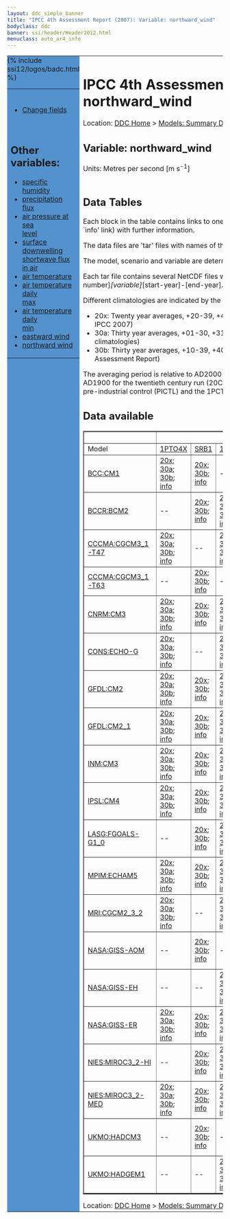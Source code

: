 ```yaml
---
layout: ddc_simple_banner
title: "IPCC 4th Assessment Report (2007): Variable: northward_wind"
bodyclass: ddc
banner: ssi/header/Header2012.html
menuclass: auto_ar4_info
---
```



<table width="100%" border="0" cellspacing="0" cellpadding="0" style="border-collapse: collapse;">
<tr style="margin:0;padding:0;border:0;">
<td style="margin:0;padding:0;border:0;height:1pt;width:150pt;background:#5492CD;" valign="top" >

<div id="lh-col2" class="auto_ar4_info">
<table class="menumain" bgcolor="#5492CD" cellspacing="0" width="100%" border="0">
<tr><td>

<br/>
<ul><li><a href="var-northward_wind-change.html">Change fields</a></li></ul><br/>

<h2> Other variables:</h2>
<ul>
<li><a href="var-specific_humidity.html">specific humidity</a></li>
<li><a href="var-precipitation_flux.html">precipitation flux</a></li>
<li><a href="var-air_pressure_at_sea_level.html">air pressure at sea<br/> level</a></li>
<li><a href="var-surface_downwelling_shortwave_flux_in_air.html">surface downwelling<br/> shortwave flux in air</a></li>
<li><a href="var-air_temperature.html">air temperature</a></li>
<li><a href="var-air_temperature_daily_max.html">air temperature daily<br/> max</a></li>
<li><a href="var-air_temperature_daily_min.html">air temperature daily<br/> min</a></li>
<li><a href="var-eastward_wind.html">eastward wind</a></li>
<li><a href="var-northward_wind.html">northward wind</a></li>
</ul>

</td></tr> 
{% include ssi12/logos/badc.html %}
</table>
</div>
</td>
<td><h1>IPCC 4th Assessment Report (2007): Variable: northward_wind</h1>

<!-- Breadcrumb1 -->
<div id="breadcrumb1" align="left">
Location: <a href="/index.html">DDC Home</a> > <a href="/sim/gcm_clim/">Models: Summary Data</a>
> <a href="/sim/gcm_clim/SRES_AR4/index.html">AR4 (2007): SRES scenarios</a>
</div>
<!-- End of Breadcrumb1 --><h2>Variable: northward_wind</h2>
Units: Metres per second [m s<sup>-1</sup>]<br/>

<br/>
<h2> Data Tables</h2>

Each block in the table contains links to one or more data files and
to one information page (the `info' link) with further information.
<p/>

The data files are 'tar' files with names of the form
[model]_[scenario]_[variable]_[climatology].tar.
<p/>

The model, scenario and variable are determined by the position in
the table.
<p/>

Each tar file contains several NetCDF files with names of the form:
[model]_[scenario]_[ensemble number]_[variable]_[start-year]-[end-year].nc.
<p/>

Different climatologies are indicated by the links within each table entry.
<ul>
<li>20x: Twenty year averages, +20-39, +46-65, +80-99, +180-199 (as used in Chapt. 10 of IPCC 2007)</li>
<li>30a: Thirty year averages, +01-30, +31-60, +61-90 (as used in the observational climatologies)</li>
<li>30b: Thirty year averages, +10-39, +40-69, +70-99 (for compatibility with the 3rd Assessment Report)</li>
</ul>
The averaging period is relative to AD2000 for SRES scenarios A1B, A2 and B1,
relative to AD1900 for the twentieth century run (20C3M) and relative to the
start of the experiment for the pre-industrial control (PICTL) and the
1PCTO2X and 1PCTO4X runs.
<p/>

<h2>Data available</h2>

<table class="data-table"  border="2">
<tr><td></td>
<td colspan="8" align="center">Scenario</td>
</tr>
<tr><td>Model</td>
      <td><a href="scenario-1PTO4X.html">1PTO4X</a></td>
      <td><a href="scenario-SRB1.html">SRB1</a></td>
      <td><a href="scenario-1PTO2X.html">1PTO2X</a></td>
      <td><a href="scenario-20C3M.html">20C3M</a></td>
      <td><a href="scenario-COMMIT.html">COMMIT</a></td>
      <td><a href="scenario-PICTL.html">PICTL</a></td>
      <td><a href="scenario-SRA1B.html">SRA1B</a></td>
      <td><a href="scenario-SRA2.html">SRA2</a></td>
</tr>
<tr><td class="data-table-col1"><a href="model-BCC-CM1.html">BCC:CM1</a></td>
      <td class="data-table-item">
      <a href="/cgi-bin/downl/ar4_nc/vas/BCCM1_1PTO4X_vas_oc20x.tar">20x</a>;
      <a href="/cgi-bin/downl/ar4_nc/vas/BCCM1_1PTO4X_vas_oc30a.tar">30a</a>;
      <a href="/cgi-bin/downl/ar4_nc/vas/BCCM1_1PTO4X_vas_oc30b.tar">30b</a>;
      <a href="/ar4/info/BCC-CM1_1PTO4X_vas.html">info</a></td>
      <td class="data-table-item">
      <a href="/cgi-bin/downl/ar4_nc/vas/BCCM1_SRB1_vas_c20x.tar">20x</a>;
      <a href="/cgi-bin/downl/ar4_nc/vas/BCCM1_SRB1_vas_c30b.tar">30b</a>;
      <a href="/ar4/info/BCC-CM1_SRB1_vas.html">info</a></td>
      <td class="data-table-empty">--</td>
      <td class="data-table-empty">--</td>
      <td class="data-table-empty">--</td>
      <td class="data-table-empty">--</td>
      <td class="data-table-empty">--</td>
      <td class="data-table-empty">--</td>
</tr>
<tr><td class="data-table-col1"><a href="model-BCCR-BCM2.html">BCCR:BCM2</a></td>
      <td class="data-table-empty">--</td>
      <td class="data-table-item">
      <a href="/cgi-bin/downl/ar4_nc/vas/BCM2_SRB1_vas_c20x.tar">20x</a>;
      <a href="/cgi-bin/downl/ar4_nc/vas/BCM2_SRB1_vas_c30b.tar">30b</a>;
      <a href="/ar4/info/BCCR-BCM2_SRB1_vas.html">info</a></td>
      <td class="data-table-item">
      <a href="/cgi-bin/downl/ar4_nc/vas/BCM2_1PTO2X_vas_oc20x.tar">20x</a>;
      <a href="/cgi-bin/downl/ar4_nc/vas/BCM2_1PTO2X_vas_oc30a.tar">30a</a>;
      <a href="/cgi-bin/downl/ar4_nc/vas/BCM2_1PTO2X_vas_oc30b.tar">30b</a>;
      <a href="/ar4/info/BCCR-BCM2_1PTO2X_vas.html">info</a></td>
      <td class="data-table-item">
      <a href="/cgi-bin/downl/ar4_nc/vas/BCM2_20C3M_vas_c30a.tar">30a</a>;
      <a href="/ar4/info/BCCR-BCM2_20C3M_vas.html">info</a></td>
      <td class="data-table-item">
      <a href="/cgi-bin/downl/ar4_nc/vas/BCM2_COMMIT_vas_c20x.tar">20x</a>;
      <a href="/cgi-bin/downl/ar4_nc/vas/BCM2_COMMIT_vas_c30b.tar">30b</a>;
      <a href="/ar4/info/BCCR-BCM2_COMMIT_vas.html">info</a></td>
      <td class="data-table-item">
      <a href="/cgi-bin/downl/ar4_nc/vas/BCM2_PICTL_vas_oc20x.tar">20x</a>;
      <a href="/cgi-bin/downl/ar4_nc/vas/BCM2_PICTL_vas_oc30a.tar">30a</a>;
      <a href="/cgi-bin/downl/ar4_nc/vas/BCM2_PICTL_vas_oc30b.tar">30b</a>;
      <a href="/ar4/info/BCCR-BCM2_PICTL_vas.html">info</a></td>
      <td class="data-table-item">
      <a href="/cgi-bin/downl/ar4_nc/vas/BCM2_SRA1B_vas_c20x.tar">20x</a>;
      <a href="/cgi-bin/downl/ar4_nc/vas/BCM2_SRA1B_vas_c30b.tar">30b</a>;
      <a href="/ar4/info/BCCR-BCM2_SRA1B_vas.html">info</a></td>
      <td class="data-table-item">
      <a href="/cgi-bin/downl/ar4_nc/vas/BCM2_SRA2_vas_c20x.tar">20x</a>;
      <a href="/cgi-bin/downl/ar4_nc/vas/BCM2_SRA2_vas_c30b.tar">30b</a>;
      <a href="/ar4/info/BCCR-BCM2_SRA2_vas.html">info</a></td>
</tr>
<tr><td class="data-table-col1"><a href="model-CCCMA-CGCM3_1-T47.html">CCCMA:CGCM3_1-T47</a></td>
      <td class="data-table-item">
      <a href="/cgi-bin/downl/ar4_nc/vas/CGMR_1PTO4X_vas_oc20x.tar">20x</a>;
      <a href="/cgi-bin/downl/ar4_nc/vas/CGMR_1PTO4X_vas_oc30a.tar">30a</a>;
      <a href="/cgi-bin/downl/ar4_nc/vas/CGMR_1PTO4X_vas_oc30b.tar">30b</a>;
      <a href="/ar4/info/CCCMA-CGCM3_1-T47_1PTO4X_vas.html">info</a></td>
      <td class="data-table-empty">--</td>
      <td class="data-table-item">
      <a href="/cgi-bin/downl/ar4_nc/vas/CGMR_1PTO2X_vas_oc20x.tar">20x</a>;
      <a href="/cgi-bin/downl/ar4_nc/vas/CGMR_1PTO2X_vas_oc30a.tar">30a</a>;
      <a href="/cgi-bin/downl/ar4_nc/vas/CGMR_1PTO2X_vas_oc30b.tar">30b</a>;
      <a href="/ar4/info/CCCMA-CGCM3_1-T47_1PTO2X_vas.html">info</a></td>
      <td class="data-table-item">
      <a href="/cgi-bin/downl/ar4_nc/vas/CGMR_20C3M_vas_c30a.tar">30a</a>;
      <a href="/ar4/info/CCCMA-CGCM3_1-T47_20C3M_vas.html">info</a></td>
      <td class="data-table-empty">--</td>
      <td class="data-table-item">
      <a href="/cgi-bin/downl/ar4_nc/vas/CGMR_PICTL_vas_oc20x.tar">20x</a>;
      <a href="/cgi-bin/downl/ar4_nc/vas/CGMR_PICTL_vas_oc30a.tar">30a</a>;
      <a href="/cgi-bin/downl/ar4_nc/vas/CGMR_PICTL_vas_oc30b.tar">30b</a>;
      <a href="/ar4/info/CCCMA-CGCM3_1-T47_PICTL_vas.html">info</a></td>
      <td class="data-table-item">
      <a href="/cgi-bin/downl/ar4_nc/vas/CGMR_SRA1B_vas_c20x.tar">20x</a>;
      <a href="/cgi-bin/downl/ar4_nc/vas/CGMR_SRA1B_vas_c30b.tar">30b</a>;
      <a href="/ar4/info/CCCMA-CGCM3_1-T47_SRA1B_vas.html">info</a></td>
      <td class="data-table-empty">--</td>
</tr>
<tr><td class="data-table-col1"><a href="model-CCCMA-CGCM3_1-T63.html">CCCMA:CGCM3_1-T63</a></td>
      <td class="data-table-empty">--</td>
      <td class="data-table-item">
      <a href="/cgi-bin/downl/ar4_nc/vas/CGHR_SRB1_vas_c20x.tar">20x</a>;
      <a href="/cgi-bin/downl/ar4_nc/vas/CGHR_SRB1_vas_c30b.tar">30b</a>;
      <a href="/ar4/info/CCCMA-CGCM3_1-T63_SRB1_vas.html">info</a></td>
      <td class="data-table-empty">--</td>
      <td class="data-table-item">
      <a href="/cgi-bin/downl/ar4_nc/vas/CGHR_20C3M_vas_c30a.tar">30a</a>;
      <a href="/ar4/info/CCCMA-CGCM3_1-T63_20C3M_vas.html">info</a></td>
      <td class="data-table-empty">--</td>
      <td class="data-table-empty">--</td>
      <td class="data-table-item">
      <a href="/cgi-bin/downl/ar4_nc/vas/CGHR_SRA1B_vas_c20x.tar">20x</a>;
      <a href="/cgi-bin/downl/ar4_nc/vas/CGHR_SRA1B_vas_c30b.tar">30b</a>;
      <a href="/ar4/info/CCCMA-CGCM3_1-T63_SRA1B_vas.html">info</a></td>
      <td class="data-table-empty">--</td>
</tr>
<tr><td class="data-table-col1"><a href="model-CNRM-CM3.html">CNRM:CM3</a></td>
      <td class="data-table-item">
      <a href="/cgi-bin/downl/ar4_nc/vas/CNCM3_1PTO4X_vas_oc20x.tar">20x</a>;
      <a href="/cgi-bin/downl/ar4_nc/vas/CNCM3_1PTO4X_vas_oc30a.tar">30a</a>;
      <a href="/cgi-bin/downl/ar4_nc/vas/CNCM3_1PTO4X_vas_oc30b.tar">30b</a>;
      <a href="/ar4/info/CNRM-CM3_1PTO4X_vas.html">info</a></td>
      <td class="data-table-item">
      <a href="/cgi-bin/downl/ar4_nc/vas/CNCM3_SRB1_vas_c20x.tar">20x</a>;
      <a href="/cgi-bin/downl/ar4_nc/vas/CNCM3_SRB1_vas_c30b.tar">30b</a>;
      <a href="/ar4/info/CNRM-CM3_SRB1_vas.html">info</a></td>
      <td class="data-table-item">
      <a href="/cgi-bin/downl/ar4_nc/vas/CNCM3_1PTO2X_vas_oc20x.tar">20x</a>;
      <a href="/cgi-bin/downl/ar4_nc/vas/CNCM3_1PTO2X_vas_oc30a.tar">30a</a>;
      <a href="/cgi-bin/downl/ar4_nc/vas/CNCM3_1PTO2X_vas_oc30b.tar">30b</a>;
      <a href="/ar4/info/CNRM-CM3_1PTO2X_vas.html">info</a></td>
      <td class="data-table-item">
      <a href="/cgi-bin/downl/ar4_nc/vas/CNCM3_20C3M_vas_c30a.tar">30a</a>;
      <a href="/ar4/info/CNRM-CM3_20C3M_vas.html">info</a></td>
      <td class="data-table-item">
      <a href="/cgi-bin/downl/ar4_nc/vas/CNCM3_COMMIT_vas_c20x.tar">20x</a>;
      <a href="/cgi-bin/downl/ar4_nc/vas/CNCM3_COMMIT_vas_c30b.tar">30b</a>;
      <a href="/ar4/info/CNRM-CM3_COMMIT_vas.html">info</a></td>
      <td class="data-table-item">
      <a href="/cgi-bin/downl/ar4_nc/vas/CNCM3_PICTL_vas_oc20x.tar">20x</a>;
      <a href="/cgi-bin/downl/ar4_nc/vas/CNCM3_PICTL_vas_oc30a.tar">30a</a>;
      <a href="/cgi-bin/downl/ar4_nc/vas/CNCM3_PICTL_vas_oc30b.tar">30b</a>;
      <a href="/ar4/info/CNRM-CM3_PICTL_vas.html">info</a></td>
      <td class="data-table-item">
      <a href="/cgi-bin/downl/ar4_nc/vas/CNCM3_SRA1B_vas_c20x.tar">20x</a>;
      <a href="/cgi-bin/downl/ar4_nc/vas/CNCM3_SRA1B_vas_c30b.tar">30b</a>;
      <a href="/ar4/info/CNRM-CM3_SRA1B_vas.html">info</a></td>
      <td class="data-table-item">
      <a href="/cgi-bin/downl/ar4_nc/vas/CNCM3_SRA2_vas_c20x.tar">20x</a>;
      <a href="/cgi-bin/downl/ar4_nc/vas/CNCM3_SRA2_vas_c30b.tar">30b</a>;
      <a href="/ar4/info/CNRM-CM3_SRA2_vas.html">info</a></td>
</tr>
<tr><td class="data-table-col1"><a href="model-CONS-ECHO-G.html">CONS:ECHO-G</a></td>
      <td class="data-table-item">
      <a href="/cgi-bin/downl/ar4_nc/vas/ECHOG_1PTO4X_vas_oc20x.tar">20x</a>;
      <a href="/cgi-bin/downl/ar4_nc/vas/ECHOG_1PTO4X_vas_oc30a.tar">30a</a>;
      <a href="/cgi-bin/downl/ar4_nc/vas/ECHOG_1PTO4X_vas_oc30b.tar">30b</a>;
      <a href="/ar4/info/CONS-ECHO-G_1PTO4X_vas.html">info</a></td>
      <td class="data-table-empty">--</td>
      <td class="data-table-item">
      <a href="/cgi-bin/downl/ar4_nc/vas/ECHOG_1PTO2X_vas_oc20x.tar">20x</a>;
      <a href="/cgi-bin/downl/ar4_nc/vas/ECHOG_1PTO2X_vas_oc30a.tar">30a</a>;
      <a href="/cgi-bin/downl/ar4_nc/vas/ECHOG_1PTO2X_vas_oc30b.tar">30b</a>;
      <a href="/ar4/info/CONS-ECHO-G_1PTO2X_vas.html">info</a></td>
      <td class="data-table-item">
      <a href="/cgi-bin/downl/ar4_nc/vas/ECHOG_20C3M_vas_c30a.tar">30a</a>;
      <a href="/ar4/info/CONS-ECHO-G_20C3M_vas.html">info</a></td>
      <td class="data-table-item">
      <a href="/cgi-bin/downl/ar4_nc/vas/ECHOG_COMMIT_vas_c20x.tar">20x</a>;
      <a href="/cgi-bin/downl/ar4_nc/vas/ECHOG_COMMIT_vas_c30b.tar">30b</a>;
      <a href="/ar4/info/CONS-ECHO-G_COMMIT_vas.html">info</a></td>
      <td class="data-table-item">
      <a href="/cgi-bin/downl/ar4_nc/vas/ECHOG_PICTL_vas_oc20x.tar">20x</a>;
      <a href="/cgi-bin/downl/ar4_nc/vas/ECHOG_PICTL_vas_oc30a.tar">30a</a>;
      <a href="/cgi-bin/downl/ar4_nc/vas/ECHOG_PICTL_vas_oc30b.tar">30b</a>;
      <a href="/ar4/info/CONS-ECHO-G_PICTL_vas.html">info</a></td>
      <td class="data-table-item">
      <a href="/cgi-bin/downl/ar4_nc/vas/ECHOG_SRA1B_vas_c20x.tar">20x</a>;
      <a href="/cgi-bin/downl/ar4_nc/vas/ECHOG_SRA1B_vas_c30b.tar">30b</a>;
      <a href="/ar4/info/CONS-ECHO-G_SRA1B_vas.html">info</a></td>
      <td class="data-table-item">
      <a href="/cgi-bin/downl/ar4_nc/vas/ECHOG_SRA2_vas_c20x.tar">20x</a>;
      <a href="/cgi-bin/downl/ar4_nc/vas/ECHOG_SRA2_vas_c30b.tar">30b</a>;
      <a href="/ar4/info/CONS-ECHO-G_SRA2_vas.html">info</a></td>
</tr>
<tr><td class="data-table-col1"><a href="model-GFDL-CM2.html">GFDL:CM2</a></td>
      <td class="data-table-item">
      <a href="/cgi-bin/downl/ar4_nc/vas/GFCM20_1PTO4X_vas_oc20x.tar">20x</a>;
      <a href="/cgi-bin/downl/ar4_nc/vas/GFCM20_1PTO4X_vas_oc30a.tar">30a</a>;
      <a href="/cgi-bin/downl/ar4_nc/vas/GFCM20_1PTO4X_vas_oc30b.tar">30b</a>;
      <a href="/ar4/info/GFDL-CM2_1PTO4X_vas.html">info</a></td>
      <td class="data-table-item">
      <a href="/cgi-bin/downl/ar4_nc/vas/GFCM20_SRB1_vas_c20x.tar">20x</a>;
      <a href="/cgi-bin/downl/ar4_nc/vas/GFCM20_SRB1_vas_c30b.tar">30b</a>;
      <a href="/ar4/info/GFDL-CM2_SRB1_vas.html">info</a></td>
      <td class="data-table-item">
      <a href="/cgi-bin/downl/ar4_nc/vas/GFCM20_1PTO2X_vas_oc20x.tar">20x</a>;
      <a href="/cgi-bin/downl/ar4_nc/vas/GFCM20_1PTO2X_vas_oc30a.tar">30a</a>;
      <a href="/cgi-bin/downl/ar4_nc/vas/GFCM20_1PTO2X_vas_oc30b.tar">30b</a>;
      <a href="/ar4/info/GFDL-CM2_1PTO2X_vas.html">info</a></td>
      <td class="data-table-item">
      <a href="/cgi-bin/downl/ar4_nc/vas/GFCM20_20C3M_vas_c30a.tar">30a</a>;
      <a href="/ar4/info/GFDL-CM2_20C3M_vas.html">info</a></td>
      <td class="data-table-item">
      <a href="/cgi-bin/downl/ar4_nc/vas/GFCM20_COMMIT_vas_c20x.tar">20x</a>;
      <a href="/cgi-bin/downl/ar4_nc/vas/GFCM20_COMMIT_vas_c30b.tar">30b</a>;
      <a href="/ar4/info/GFDL-CM2_COMMIT_vas.html">info</a></td>
      <td class="data-table-item">
      <a href="/cgi-bin/downl/ar4_nc/vas/GFCM20_PICTL_vas_oc20x.tar">20x</a>;
      <a href="/cgi-bin/downl/ar4_nc/vas/GFCM20_PICTL_vas_oc30a.tar">30a</a>;
      <a href="/cgi-bin/downl/ar4_nc/vas/GFCM20_PICTL_vas_oc30b.tar">30b</a>;
      <a href="/ar4/info/GFDL-CM2_PICTL_vas.html">info</a></td>
      <td class="data-table-item">
      <a href="/cgi-bin/downl/ar4_nc/vas/GFCM20_SRA1B_vas_c20x.tar">20x</a>;
      <a href="/cgi-bin/downl/ar4_nc/vas/GFCM20_SRA1B_vas_c30b.tar">30b</a>;
      <a href="/ar4/info/GFDL-CM2_SRA1B_vas.html">info</a></td>
      <td class="data-table-item">
      <a href="/cgi-bin/downl/ar4_nc/vas/GFCM20_SRA2_vas_c20x.tar">20x</a>;
      <a href="/cgi-bin/downl/ar4_nc/vas/GFCM20_SRA2_vas_c30b.tar">30b</a>;
      <a href="/ar4/info/GFDL-CM2_SRA2_vas.html">info</a></td>
</tr>
<tr><td class="data-table-col1"><a href="model-GFDL-CM2_1.html">GFDL:CM2_1</a></td>
      <td class="data-table-item">
      <a href="/cgi-bin/downl/ar4_nc/vas/GFCM21_1PTO4X_vas_oc20x.tar">20x</a>;
      <a href="/cgi-bin/downl/ar4_nc/vas/GFCM21_1PTO4X_vas_oc30a.tar">30a</a>;
      <a href="/cgi-bin/downl/ar4_nc/vas/GFCM21_1PTO4X_vas_oc30b.tar">30b</a>;
      <a href="/ar4/info/GFDL-CM2_1_1PTO4X_vas.html">info</a></td>
      <td class="data-table-item">
      <a href="/cgi-bin/downl/ar4_nc/vas/GFCM21_SRB1_vas_c20x.tar">20x</a>;
      <a href="/cgi-bin/downl/ar4_nc/vas/GFCM21_SRB1_vas_c30b.tar">30b</a>;
      <a href="/ar4/info/GFDL-CM2_1_SRB1_vas.html">info</a></td>
      <td class="data-table-item">
      <a href="/cgi-bin/downl/ar4_nc/vas/GFCM21_1PTO2X_vas_oc20x.tar">20x</a>;
      <a href="/cgi-bin/downl/ar4_nc/vas/GFCM21_1PTO2X_vas_oc30a.tar">30a</a>;
      <a href="/cgi-bin/downl/ar4_nc/vas/GFCM21_1PTO2X_vas_oc30b.tar">30b</a>;
      <a href="/ar4/info/GFDL-CM2_1_1PTO2X_vas.html">info</a></td>
      <td class="data-table-item">
      <a href="/cgi-bin/downl/ar4_nc/vas/GFCM21_20C3M_vas_c30a.tar">30a</a>;
      <a href="/ar4/info/GFDL-CM2_1_20C3M_vas.html">info</a></td>
      <td class="data-table-item">
      <a href="/cgi-bin/downl/ar4_nc/vas/GFCM21_COMMIT_vas_c20x.tar">20x</a>;
      <a href="/cgi-bin/downl/ar4_nc/vas/GFCM21_COMMIT_vas_c30b.tar">30b</a>;
      <a href="/ar4/info/GFDL-CM2_1_COMMIT_vas.html">info</a></td>
      <td class="data-table-item">
      <a href="/cgi-bin/downl/ar4_nc/vas/GFCM21_PICTL_vas_oc20x.tar">20x</a>;
      <a href="/cgi-bin/downl/ar4_nc/vas/GFCM21_PICTL_vas_oc30a.tar">30a</a>;
      <a href="/cgi-bin/downl/ar4_nc/vas/GFCM21_PICTL_vas_oc30b.tar">30b</a>;
      <a href="/ar4/info/GFDL-CM2_1_PICTL_vas.html">info</a></td>
      <td class="data-table-item">
      <a href="/cgi-bin/downl/ar4_nc/vas/GFCM21_SRA1B_vas_c20x.tar">20x</a>;
      <a href="/cgi-bin/downl/ar4_nc/vas/GFCM21_SRA1B_vas_c30b.tar">30b</a>;
      <a href="/ar4/info/GFDL-CM2_1_SRA1B_vas.html">info</a></td>
      <td class="data-table-item">
      <a href="/cgi-bin/downl/ar4_nc/vas/GFCM21_SRA2_vas_c20x.tar">20x</a>;
      <a href="/cgi-bin/downl/ar4_nc/vas/GFCM21_SRA2_vas_c30b.tar">30b</a>;
      <a href="/ar4/info/GFDL-CM2_1_SRA2_vas.html">info</a></td>
</tr>
<tr><td class="data-table-col1"><a href="model-INM-CM3.html">INM:CM3</a></td>
      <td class="data-table-item">
      <a href="/cgi-bin/downl/ar4_nc/vas/INCM3_1PTO4X_vas_oc20x.tar">20x</a>;
      <a href="/cgi-bin/downl/ar4_nc/vas/INCM3_1PTO4X_vas_oc30a.tar">30a</a>;
      <a href="/cgi-bin/downl/ar4_nc/vas/INCM3_1PTO4X_vas_oc30b.tar">30b</a>;
      <a href="/ar4/info/INM-CM3_1PTO4X_vas.html">info</a></td>
      <td class="data-table-item">
      <a href="/cgi-bin/downl/ar4_nc/vas/INCM3_SRB1_vas_c20x.tar">20x</a>;
      <a href="/cgi-bin/downl/ar4_nc/vas/INCM3_SRB1_vas_c30b.tar">30b</a>;
      <a href="/ar4/info/INM-CM3_SRB1_vas.html">info</a></td>
      <td class="data-table-item">
      <a href="/cgi-bin/downl/ar4_nc/vas/INCM3_1PTO2X_vas_oc20x.tar">20x</a>;
      <a href="/cgi-bin/downl/ar4_nc/vas/INCM3_1PTO2X_vas_oc30a.tar">30a</a>;
      <a href="/cgi-bin/downl/ar4_nc/vas/INCM3_1PTO2X_vas_oc30b.tar">30b</a>;
      <a href="/ar4/info/INM-CM3_1PTO2X_vas.html">info</a></td>
      <td class="data-table-item">
      <a href="/cgi-bin/downl/ar4_nc/vas/INCM3_20C3M_vas_c30a.tar">30a</a>;
      <a href="/ar4/info/INM-CM3_20C3M_vas.html">info</a></td>
      <td class="data-table-item">
      <a href="/cgi-bin/downl/ar4_nc/vas/INCM3_COMMIT_vas_c20x.tar">20x</a>;
      <a href="/cgi-bin/downl/ar4_nc/vas/INCM3_COMMIT_vas_c30b.tar">30b</a>;
      <a href="/ar4/info/INM-CM3_COMMIT_vas.html">info</a></td>
      <td class="data-table-item">
      <a href="/cgi-bin/downl/ar4_nc/vas/INCM3_PICTL_vas_oc20x.tar">20x</a>;
      <a href="/cgi-bin/downl/ar4_nc/vas/INCM3_PICTL_vas_oc30a.tar">30a</a>;
      <a href="/cgi-bin/downl/ar4_nc/vas/INCM3_PICTL_vas_oc30b.tar">30b</a>;
      <a href="/ar4/info/INM-CM3_PICTL_vas.html">info</a></td>
      <td class="data-table-item">
      <a href="/cgi-bin/downl/ar4_nc/vas/INCM3_SRA1B_vas_c20x.tar">20x</a>;
      <a href="/cgi-bin/downl/ar4_nc/vas/INCM3_SRA1B_vas_c30b.tar">30b</a>;
      <a href="/ar4/info/INM-CM3_SRA1B_vas.html">info</a></td>
      <td class="data-table-item">
      <a href="/cgi-bin/downl/ar4_nc/vas/INCM3_SRA2_vas_c20x.tar">20x</a>;
      <a href="/cgi-bin/downl/ar4_nc/vas/INCM3_SRA2_vas_c30b.tar">30b</a>;
      <a href="/ar4/info/INM-CM3_SRA2_vas.html">info</a></td>
</tr>
<tr><td class="data-table-col1"><a href="model-IPSL-CM4.html">IPSL:CM4</a></td>
      <td class="data-table-item">
      <a href="/cgi-bin/downl/ar4_nc/vas/IPCM4_1PTO4X_vas_oc20x.tar">20x</a>;
      <a href="/cgi-bin/downl/ar4_nc/vas/IPCM4_1PTO4X_vas_oc30a.tar">30a</a>;
      <a href="/cgi-bin/downl/ar4_nc/vas/IPCM4_1PTO4X_vas_oc30b.tar">30b</a>;
      <a href="/ar4/info/IPSL-CM4_1PTO4X_vas.html">info</a></td>
      <td class="data-table-item">
      <a href="/cgi-bin/downl/ar4_nc/vas/IPCM4_SRB1_vas_c20x.tar">20x</a>;
      <a href="/cgi-bin/downl/ar4_nc/vas/IPCM4_SRB1_vas_c30b.tar">30b</a>;
      <a href="/ar4/info/IPSL-CM4_SRB1_vas.html">info</a></td>
      <td class="data-table-item">
      <a href="/cgi-bin/downl/ar4_nc/vas/IPCM4_1PTO2X_vas_oc20x.tar">20x</a>;
      <a href="/cgi-bin/downl/ar4_nc/vas/IPCM4_1PTO2X_vas_oc30a.tar">30a</a>;
      <a href="/cgi-bin/downl/ar4_nc/vas/IPCM4_1PTO2X_vas_oc30b.tar">30b</a>;
      <a href="/ar4/info/IPSL-CM4_1PTO2X_vas.html">info</a></td>
      <td class="data-table-item">
      <a href="/cgi-bin/downl/ar4_nc/vas/IPCM4_20C3M_vas_c30a.tar">30a</a>;
      <a href="/ar4/info/IPSL-CM4_20C3M_vas.html">info</a></td>
      <td class="data-table-item">
      <a href="/cgi-bin/downl/ar4_nc/vas/IPCM4_COMMIT_vas_c20x.tar">20x</a>;
      <a href="/cgi-bin/downl/ar4_nc/vas/IPCM4_COMMIT_vas_c30b.tar">30b</a>;
      <a href="/ar4/info/IPSL-CM4_COMMIT_vas.html">info</a></td>
      <td class="data-table-item">
      <a href="/cgi-bin/downl/ar4_nc/vas/IPCM4_PICTL_vas_oc20x.tar">20x</a>;
      <a href="/cgi-bin/downl/ar4_nc/vas/IPCM4_PICTL_vas_oc30a.tar">30a</a>;
      <a href="/cgi-bin/downl/ar4_nc/vas/IPCM4_PICTL_vas_oc30b.tar">30b</a>;
      <a href="/ar4/info/IPSL-CM4_PICTL_vas.html">info</a></td>
      <td class="data-table-item">
      <a href="/cgi-bin/downl/ar4_nc/vas/IPCM4_SRA1B_vas_c20x.tar">20x</a>;
      <a href="/cgi-bin/downl/ar4_nc/vas/IPCM4_SRA1B_vas_c30b.tar">30b</a>;
      <a href="/ar4/info/IPSL-CM4_SRA1B_vas.html">info</a></td>
      <td class="data-table-item">
      <a href="/cgi-bin/downl/ar4_nc/vas/IPCM4_SRA2_vas_c20x.tar">20x</a>;
      <a href="/cgi-bin/downl/ar4_nc/vas/IPCM4_SRA2_vas_c30b.tar">30b</a>;
      <a href="/ar4/info/IPSL-CM4_SRA2_vas.html">info</a></td>
</tr>
<tr><td class="data-table-col1"><a href="model-LASG-FGOALS-G1_0.html">LASG:FGOALS-G1_0</a></td>
      <td class="data-table-empty">--</td>
      <td class="data-table-item">
      <a href="/cgi-bin/downl/ar4_nc/vas/FGOALS_SRB1_vas_c20x.tar">20x</a>;
      <a href="/cgi-bin/downl/ar4_nc/vas/FGOALS_SRB1_vas_c30b.tar">30b</a>;
      <a href="/ar4/info/LASG-FGOALS-G1_0_SRB1_vas.html">info</a></td>
      <td class="data-table-item">
      <a href="/cgi-bin/downl/ar4_nc/vas/FGOALS_1PTO2X_vas_oc20x.tar">20x</a>;
      <a href="/cgi-bin/downl/ar4_nc/vas/FGOALS_1PTO2X_vas_oc30a.tar">30a</a>;
      <a href="/cgi-bin/downl/ar4_nc/vas/FGOALS_1PTO2X_vas_oc30b.tar">30b</a>;
      <a href="/ar4/info/LASG-FGOALS-G1_0_1PTO2X_vas.html">info</a></td>
      <td class="data-table-item">
      <a href="/cgi-bin/downl/ar4_nc/vas/FGOALS_20C3M_vas_c30a.tar">30a</a>;
      <a href="/ar4/info/LASG-FGOALS-G1_0_20C3M_vas.html">info</a></td>
      <td class="data-table-item">
      <a href="/cgi-bin/downl/ar4_nc/vas/FGOALS_COMMIT_vas_c20x.tar">20x</a>;
      <a href="/cgi-bin/downl/ar4_nc/vas/FGOALS_COMMIT_vas_c30b.tar">30b</a>;
      <a href="/ar4/info/LASG-FGOALS-G1_0_COMMIT_vas.html">info</a></td>
      <td class="data-table-item">
      <a href="/cgi-bin/downl/ar4_nc/vas/FGOALS_PICTL_vas_oc20x.tar">20x</a>;
      <a href="/cgi-bin/downl/ar4_nc/vas/FGOALS_PICTL_vas_oc30a.tar">30a</a>;
      <a href="/cgi-bin/downl/ar4_nc/vas/FGOALS_PICTL_vas_oc30b.tar">30b</a>;
      <a href="/ar4/info/LASG-FGOALS-G1_0_PICTL_vas.html">info</a></td>
      <td class="data-table-item">
      <a href="/cgi-bin/downl/ar4_nc/vas/FGOALS_SRA1B_vas_c20x.tar">20x</a>;
      <a href="/cgi-bin/downl/ar4_nc/vas/FGOALS_SRA1B_vas_c30b.tar">30b</a>;
      <a href="/ar4/info/LASG-FGOALS-G1_0_SRA1B_vas.html">info</a></td>
      <td class="data-table-empty">--</td>
</tr>
<tr><td class="data-table-col1"><a href="model-MPIM-ECHAM5.html">MPIM:ECHAM5</a></td>
      <td class="data-table-item">
      <a href="/cgi-bin/downl/ar4_nc/vas/MPEH5_1PTO4X_vas_oc20x.tar">20x</a>;
      <a href="/cgi-bin/downl/ar4_nc/vas/MPEH5_1PTO4X_vas_oc30a.tar">30a</a>;
      <a href="/cgi-bin/downl/ar4_nc/vas/MPEH5_1PTO4X_vas_oc30b.tar">30b</a>;
      <a href="/ar4/info/MPIM-ECHAM5_1PTO4X_vas.html">info</a></td>
      <td class="data-table-item">
      <a href="/cgi-bin/downl/ar4_nc/vas/MPEH5_SRB1_vas_c20x.tar">20x</a>;
      <a href="/cgi-bin/downl/ar4_nc/vas/MPEH5_SRB1_vas_c30b.tar">30b</a>;
      <a href="/ar4/info/MPIM-ECHAM5_SRB1_vas.html">info</a></td>
      <td class="data-table-item">
      <a href="/cgi-bin/downl/ar4_nc/vas/MPEH5_1PTO2X_vas_oc20x.tar">20x</a>;
      <a href="/cgi-bin/downl/ar4_nc/vas/MPEH5_1PTO2X_vas_oc30a.tar">30a</a>;
      <a href="/cgi-bin/downl/ar4_nc/vas/MPEH5_1PTO2X_vas_oc30b.tar">30b</a>;
      <a href="/ar4/info/MPIM-ECHAM5_1PTO2X_vas.html">info</a></td>
      <td class="data-table-item">
      <a href="/cgi-bin/downl/ar4_nc/vas/MPEH5_20C3M_vas_c30a.tar">30a</a>;
      <a href="/ar4/info/MPIM-ECHAM5_20C3M_vas.html">info</a></td>
      <td class="data-table-item">
      <a href="/cgi-bin/downl/ar4_nc/vas/MPEH5_COMMIT_vas_c20x.tar">20x</a>;
      <a href="/cgi-bin/downl/ar4_nc/vas/MPEH5_COMMIT_vas_c30b.tar">30b</a>;
      <a href="/ar4/info/MPIM-ECHAM5_COMMIT_vas.html">info</a></td>
      <td class="data-table-empty">--</td>
      <td class="data-table-item">
      <a href="/cgi-bin/downl/ar4_nc/vas/MPEH5_SRA1B_vas_c20x.tar">20x</a>;
      <a href="/cgi-bin/downl/ar4_nc/vas/MPEH5_SRA1B_vas_c30b.tar">30b</a>;
      <a href="/ar4/info/MPIM-ECHAM5_SRA1B_vas.html">info</a></td>
      <td class="data-table-item">
      <a href="/cgi-bin/downl/ar4_nc/vas/MPEH5_SRA2_vas_c20x.tar">20x</a>;
      <a href="/cgi-bin/downl/ar4_nc/vas/MPEH5_SRA2_vas_c30b.tar">30b</a>;
      <a href="/ar4/info/MPIM-ECHAM5_SRA2_vas.html">info</a></td>
</tr>
<tr><td class="data-table-col1"><a href="model-MRI-CGCM2_3_2.html">MRI:CGCM2_3_2</a></td>
      <td class="data-table-item">
      <a href="/cgi-bin/downl/ar4_nc/vas/MRCGCM_1PTO4X_vas_oc20x.tar">20x</a>;
      <a href="/cgi-bin/downl/ar4_nc/vas/MRCGCM_1PTO4X_vas_oc30a.tar">30a</a>;
      <a href="/cgi-bin/downl/ar4_nc/vas/MRCGCM_1PTO4X_vas_oc30b.tar">30b</a>;
      <a href="/ar4/info/MRI-CGCM2_3_2_1PTO4X_vas.html">info</a></td>
      <td class="data-table-empty">--</td>
      <td class="data-table-item">
      <a href="/cgi-bin/downl/ar4_nc/vas/MRCGCM_1PTO2X_vas_oc20x.tar">20x</a>;
      <a href="/cgi-bin/downl/ar4_nc/vas/MRCGCM_1PTO2X_vas_oc30a.tar">30a</a>;
      <a href="/cgi-bin/downl/ar4_nc/vas/MRCGCM_1PTO2X_vas_oc30b.tar">30b</a>;
      <a href="/ar4/info/MRI-CGCM2_3_2_1PTO2X_vas.html">info</a></td>
      <td class="data-table-item">
      <a href="/cgi-bin/downl/ar4_nc/vas/MRCGCM_20C3M_vas_c30a.tar">30a</a>;
      <a href="/ar4/info/MRI-CGCM2_3_2_20C3M_vas.html">info</a></td>
      <td class="data-table-item">
      <a href="/cgi-bin/downl/ar4_nc/vas/MRCGCM_COMMIT_vas_c20x.tar">20x</a>;
      <a href="/cgi-bin/downl/ar4_nc/vas/MRCGCM_COMMIT_vas_c30b.tar">30b</a>;
      <a href="/ar4/info/MRI-CGCM2_3_2_COMMIT_vas.html">info</a></td>
      <td class="data-table-item">
      <a href="/cgi-bin/downl/ar4_nc/vas/MRCGCM_PICTL_vas_oc20x.tar">20x</a>;
      <a href="/cgi-bin/downl/ar4_nc/vas/MRCGCM_PICTL_vas_oc30a.tar">30a</a>;
      <a href="/cgi-bin/downl/ar4_nc/vas/MRCGCM_PICTL_vas_oc30b.tar">30b</a>;
      <a href="/ar4/info/MRI-CGCM2_3_2_PICTL_vas.html">info</a></td>
      <td class="data-table-item">
      <a href="/cgi-bin/downl/ar4_nc/vas/MRCGCM_SRA1B_vas_c20x.tar">20x</a>;
      <a href="/cgi-bin/downl/ar4_nc/vas/MRCGCM_SRA1B_vas_c30b.tar">30b</a>;
      <a href="/ar4/info/MRI-CGCM2_3_2_SRA1B_vas.html">info</a></td>
      <td class="data-table-item">
      <a href="/cgi-bin/downl/ar4_nc/vas/MRCGCM_SRA2_vas_c20x.tar">20x</a>;
      <a href="/cgi-bin/downl/ar4_nc/vas/MRCGCM_SRA2_vas_c30b.tar">30b</a>;
      <a href="/ar4/info/MRI-CGCM2_3_2_SRA2_vas.html">info</a></td>
</tr>
<tr><td class="data-table-col1"><a href="model-NASA-GISS-AOM.html">NASA:GISS-AOM</a></td>
      <td class="data-table-empty">--</td>
      <td class="data-table-item">
      <a href="/cgi-bin/downl/ar4_nc/vas/GIAOM_SRB1_vas_c20x.tar">20x</a>;
      <a href="/cgi-bin/downl/ar4_nc/vas/GIAOM_SRB1_vas_c30b.tar">30b</a>;
      <a href="/ar4/info/NASA-GISS-AOM_SRB1_vas.html">info</a></td>
      <td class="data-table-empty">--</td>
      <td class="data-table-item">
      <a href="/cgi-bin/downl/ar4_nc/vas/GIAOM_20C3M_vas_c30a.tar">30a</a>;
      <a href="/ar4/info/NASA-GISS-AOM_20C3M_vas.html">info</a></td>
      <td class="data-table-empty">--</td>
      <td class="data-table-item">
      <a href="/cgi-bin/downl/ar4_nc/vas/GIAOM_PICTL_vas_oc20x.tar">20x</a>;
      <a href="/cgi-bin/downl/ar4_nc/vas/GIAOM_PICTL_vas_oc30a.tar">30a</a>;
      <a href="/cgi-bin/downl/ar4_nc/vas/GIAOM_PICTL_vas_oc30b.tar">30b</a>;
      <a href="/ar4/info/NASA-GISS-AOM_PICTL_vas.html">info</a></td>
      <td class="data-table-item">
      <a href="/cgi-bin/downl/ar4_nc/vas/GIAOM_SRA1B_vas_c20x.tar">20x</a>;
      <a href="/cgi-bin/downl/ar4_nc/vas/GIAOM_SRA1B_vas_c30b.tar">30b</a>;
      <a href="/ar4/info/NASA-GISS-AOM_SRA1B_vas.html">info</a></td>
      <td class="data-table-empty">--</td>
</tr>
<tr><td class="data-table-col1"><a href="model-NASA-GISS-EH.html">NASA:GISS-EH</a></td>
      <td class="data-table-empty">--</td>
      <td class="data-table-empty">--</td>
      <td class="data-table-item">
      <a href="/cgi-bin/downl/ar4_nc/vas/GIEH_1PTO2X_vas_oc20x.tar">20x</a>;
      <a href="/cgi-bin/downl/ar4_nc/vas/GIEH_1PTO2X_vas_oc30a.tar">30a</a>;
      <a href="/cgi-bin/downl/ar4_nc/vas/GIEH_1PTO2X_vas_oc30b.tar">30b</a>;
      <a href="/ar4/info/NASA-GISS-EH_1PTO2X_vas.html">info</a></td>
      <td class="data-table-item">
      <a href="/cgi-bin/downl/ar4_nc/vas/GIEH_20C3M_vas_c30a.tar">30a</a>;
      <a href="/ar4/info/NASA-GISS-EH_20C3M_vas.html">info</a></td>
      <td class="data-table-empty">--</td>
      <td class="data-table-item">
      <a href="/cgi-bin/downl/ar4_nc/vas/GIEH_PICTL_vas_oc20x.tar">20x</a>;
      <a href="/cgi-bin/downl/ar4_nc/vas/GIEH_PICTL_vas_oc30a.tar">30a</a>;
      <a href="/cgi-bin/downl/ar4_nc/vas/GIEH_PICTL_vas_oc30b.tar">30b</a>;
      <a href="/ar4/info/NASA-GISS-EH_PICTL_vas.html">info</a></td>
      <td class="data-table-item">
      <a href="/cgi-bin/downl/ar4_nc/vas/GIEH_SRA1B_vas_c20x.tar">20x</a>;
      <a href="/cgi-bin/downl/ar4_nc/vas/GIEH_SRA1B_vas_c30b.tar">30b</a>;
      <a href="/ar4/info/NASA-GISS-EH_SRA1B_vas.html">info</a></td>
      <td class="data-table-empty">--</td>
</tr>
<tr><td class="data-table-col1"><a href="model-NASA-GISS-ER.html">NASA:GISS-ER</a></td>
      <td class="data-table-item">
      <a href="/cgi-bin/downl/ar4_nc/vas/GIER_1PTO4X_vas_oc20x.tar">20x</a>;
      <a href="/cgi-bin/downl/ar4_nc/vas/GIER_1PTO4X_vas_oc30a.tar">30a</a>;
      <a href="/cgi-bin/downl/ar4_nc/vas/GIER_1PTO4X_vas_oc30b.tar">30b</a>;
      <a href="/ar4/info/NASA-GISS-ER_1PTO4X_vas.html">info</a></td>
      <td class="data-table-item">
      <a href="/cgi-bin/downl/ar4_nc/vas/GIER_SRB1_vas_c20x.tar">20x</a>;
      <a href="/cgi-bin/downl/ar4_nc/vas/GIER_SRB1_vas_c30b.tar">30b</a>;
      <a href="/ar4/info/NASA-GISS-ER_SRB1_vas.html">info</a></td>
      <td class="data-table-item">
      <a href="/cgi-bin/downl/ar4_nc/vas/GIER_1PTO2X_vas_oc20x.tar">20x</a>;
      <a href="/cgi-bin/downl/ar4_nc/vas/GIER_1PTO2X_vas_oc30a.tar">30a</a>;
      <a href="/cgi-bin/downl/ar4_nc/vas/GIER_1PTO2X_vas_oc30b.tar">30b</a>;
      <a href="/ar4/info/NASA-GISS-ER_1PTO2X_vas.html">info</a></td>
      <td class="data-table-item">
      <a href="/cgi-bin/downl/ar4_nc/vas/GIER_20C3M_vas_c30a.tar">30a</a>;
      <a href="/ar4/info/NASA-GISS-ER_20C3M_vas.html">info</a></td>
      <td class="data-table-item">
      <a href="/cgi-bin/downl/ar4_nc/vas/GIER_COMMIT_vas_c20x.tar">20x</a>;
      <a href="/cgi-bin/downl/ar4_nc/vas/GIER_COMMIT_vas_c30a.tar">30a</a>;
      <a href="/cgi-bin/downl/ar4_nc/vas/GIER_COMMIT_vas_c30b.tar">30b</a>;
      <a href="/ar4/info/NASA-GISS-ER_COMMIT_vas.html">info</a></td>
      <td class="data-table-item">
      <a href="/cgi-bin/downl/ar4_nc/vas/GIER_PICTL_vas_oc20x.tar">20x</a>;
      <a href="/cgi-bin/downl/ar4_nc/vas/GIER_PICTL_vas_oc30a.tar">30a</a>;
      <a href="/cgi-bin/downl/ar4_nc/vas/GIER_PICTL_vas_oc30b.tar">30b</a>;
      <a href="/ar4/info/NASA-GISS-ER_PICTL_vas.html">info</a></td>
      <td class="data-table-item">
      <a href="/cgi-bin/downl/ar4_nc/vas/GIER_SRA1B_vas_c20x.tar">20x</a>;
      <a href="/cgi-bin/downl/ar4_nc/vas/GIER_SRA1B_vas_c30b.tar">30b</a>;
      <a href="/ar4/info/NASA-GISS-ER_SRA1B_vas.html">info</a></td>
      <td class="data-table-item">
      <a href="/cgi-bin/downl/ar4_nc/vas/GIER_SRA2_vas_c20x.tar">20x</a>;
      <a href="/cgi-bin/downl/ar4_nc/vas/GIER_SRA2_vas_c30b.tar">30b</a>;
      <a href="/ar4/info/NASA-GISS-ER_SRA2_vas.html">info</a></td>
</tr>
<tr><td class="data-table-col1"><a href="model-NIES-MIROC3_2-HI.html">NIES:MIROC3_2-HI</a></td>
      <td class="data-table-empty">--</td>
      <td class="data-table-item">
      <a href="/cgi-bin/downl/ar4_nc/vas/MIHR_SRB1_vas_c20x.tar">20x</a>;
      <a href="/cgi-bin/downl/ar4_nc/vas/MIHR_SRB1_vas_c30b.tar">30b</a>;
      <a href="/ar4/info/NIES-MIROC3_2-HI_SRB1_vas.html">info</a></td>
      <td class="data-table-item">
      <a href="/cgi-bin/downl/ar4_nc/vas/MIHR_1PTO2X_vas_oc20x.tar">20x</a>;
      <a href="/cgi-bin/downl/ar4_nc/vas/MIHR_1PTO2X_vas_oc30a.tar">30a</a>;
      <a href="/cgi-bin/downl/ar4_nc/vas/MIHR_1PTO2X_vas_oc30b.tar">30b</a>;
      <a href="/ar4/info/NIES-MIROC3_2-HI_1PTO2X_vas.html">info</a></td>
      <td class="data-table-item">
      <a href="/cgi-bin/downl/ar4_nc/vas/MIHR_20C3M_vas_c30a.tar">30a</a>;
      <a href="/ar4/info/NIES-MIROC3_2-HI_20C3M_vas.html">info</a></td>
      <td class="data-table-empty">--</td>
      <td class="data-table-item">
      <a href="/cgi-bin/downl/ar4_nc/vas/MIHR_PICTL_vas_oc20x.tar">20x</a>;
      <a href="/cgi-bin/downl/ar4_nc/vas/MIHR_PICTL_vas_oc30a.tar">30a</a>;
      <a href="/cgi-bin/downl/ar4_nc/vas/MIHR_PICTL_vas_oc30b.tar">30b</a>;
      <a href="/ar4/info/NIES-MIROC3_2-HI_PICTL_vas.html">info</a></td>
      <td class="data-table-item">
      <a href="/cgi-bin/downl/ar4_nc/vas/MIHR_SRA1B_vas_c20x.tar">20x</a>;
      <a href="/cgi-bin/downl/ar4_nc/vas/MIHR_SRA1B_vas_c30b.tar">30b</a>;
      <a href="/ar4/info/NIES-MIROC3_2-HI_SRA1B_vas.html">info</a></td>
      <td class="data-table-empty">--</td>
</tr>
<tr><td class="data-table-col1"><a href="model-NIES-MIROC3_2-MED.html">NIES:MIROC3_2-MED</a></td>
      <td class="data-table-item">
      <a href="/cgi-bin/downl/ar4_nc/vas/MIMR_1PTO4X_vas_oc20x.tar">20x</a>;
      <a href="/cgi-bin/downl/ar4_nc/vas/MIMR_1PTO4X_vas_oc30a.tar">30a</a>;
      <a href="/cgi-bin/downl/ar4_nc/vas/MIMR_1PTO4X_vas_oc30b.tar">30b</a>;
      <a href="/ar4/info/NIES-MIROC3_2-MED_1PTO4X_vas.html">info</a></td>
      <td class="data-table-item">
      <a href="/cgi-bin/downl/ar4_nc/vas/MIMR_SRB1_vas_c20x.tar">20x</a>;
      <a href="/cgi-bin/downl/ar4_nc/vas/MIMR_SRB1_vas_c30b.tar">30b</a>;
      <a href="/ar4/info/NIES-MIROC3_2-MED_SRB1_vas.html">info</a></td>
      <td class="data-table-item">
      <a href="/cgi-bin/downl/ar4_nc/vas/MIMR_1PTO2X_vas_oc20x.tar">20x</a>;
      <a href="/cgi-bin/downl/ar4_nc/vas/MIMR_1PTO2X_vas_oc30a.tar">30a</a>;
      <a href="/cgi-bin/downl/ar4_nc/vas/MIMR_1PTO2X_vas_oc30b.tar">30b</a>;
      <a href="/ar4/info/NIES-MIROC3_2-MED_1PTO2X_vas.html">info</a></td>
      <td class="data-table-item">
      <a href="/cgi-bin/downl/ar4_nc/vas/MIMR_20C3M_vas_c30a.tar">30a</a>;
      <a href="/ar4/info/NIES-MIROC3_2-MED_20C3M_vas.html">info</a></td>
      <td class="data-table-item">
      <a href="/cgi-bin/downl/ar4_nc/vas/MIMR_COMMIT_vas_c20x.tar">20x</a>;
      <a href="/cgi-bin/downl/ar4_nc/vas/MIMR_COMMIT_vas_c30b.tar">30b</a>;
      <a href="/ar4/info/NIES-MIROC3_2-MED_COMMIT_vas.html">info</a></td>
      <td class="data-table-item">
      <a href="/cgi-bin/downl/ar4_nc/vas/MIMR_PICTL_vas_oc20x.tar">20x</a>;
      <a href="/cgi-bin/downl/ar4_nc/vas/MIMR_PICTL_vas_oc30a.tar">30a</a>;
      <a href="/cgi-bin/downl/ar4_nc/vas/MIMR_PICTL_vas_oc30b.tar">30b</a>;
      <a href="/ar4/info/NIES-MIROC3_2-MED_PICTL_vas.html">info</a></td>
      <td class="data-table-item">
      <a href="/cgi-bin/downl/ar4_nc/vas/MIMR_SRA1B_vas_c20x.tar">20x</a>;
      <a href="/cgi-bin/downl/ar4_nc/vas/MIMR_SRA1B_vas_c30b.tar">30b</a>;
      <a href="/ar4/info/NIES-MIROC3_2-MED_SRA1B_vas.html">info</a></td>
      <td class="data-table-item">
      <a href="/cgi-bin/downl/ar4_nc/vas/MIMR_SRA2_vas_c20x.tar">20x</a>;
      <a href="/cgi-bin/downl/ar4_nc/vas/MIMR_SRA2_vas_c30b.tar">30b</a>;
      <a href="/ar4/info/NIES-MIROC3_2-MED_SRA2_vas.html">info</a></td>
</tr>
<tr><td class="data-table-col1"><a href="model-UKMO-HADCM3.html">UKMO:HADCM3</a></td>
      <td class="data-table-empty">--</td>
      <td class="data-table-item">
      <a href="/cgi-bin/downl/ar4_nc/vas/HADCM3_SRB1_vas_c20x.tar">20x</a>;
      <a href="/cgi-bin/downl/ar4_nc/vas/HADCM3_SRB1_vas_c30b.tar">30b</a>;
      <a href="/ar4/info/UKMO-HADCM3_SRB1_vas.html">info</a></td>
      <td class="data-table-empty">--</td>
      <td class="data-table-item">
      <a href="/cgi-bin/downl/ar4_nc/vas/HADCM3_20C3M_vas_c30a.tar">30a</a>;
      <a href="/ar4/info/UKMO-HADCM3_20C3M_vas.html">info</a></td>
      <td class="data-table-item">
      <a href="/cgi-bin/downl/ar4_nc/vas/HADCM3_COMMIT_vas_c20x.tar">20x</a>;
      <a href="/cgi-bin/downl/ar4_nc/vas/HADCM3_COMMIT_vas_c30b.tar">30b</a>;
      <a href="/ar4/info/UKMO-HADCM3_COMMIT_vas.html">info</a></td>
      <td class="data-table-item">
      <a href="/cgi-bin/downl/ar4_nc/vas/HADCM3_PICTL_vas_oc20x.tar">20x</a>;
      <a href="/cgi-bin/downl/ar4_nc/vas/HADCM3_PICTL_vas_oc30a.tar">30a</a>;
      <a href="/cgi-bin/downl/ar4_nc/vas/HADCM3_PICTL_vas_oc30b.tar">30b</a>;
      <a href="/ar4/info/UKMO-HADCM3_PICTL_vas.html">info</a></td>
      <td class="data-table-item">
      <a href="/cgi-bin/downl/ar4_nc/vas/HADCM3_SRA1B_vas_c20x.tar">20x</a>;
      <a href="/cgi-bin/downl/ar4_nc/vas/HADCM3_SRA1B_vas_c30b.tar">30b</a>;
      <a href="/ar4/info/UKMO-HADCM3_SRA1B_vas.html">info</a></td>
      <td class="data-table-item">
      <a href="/cgi-bin/downl/ar4_nc/vas/HADCM3_SRA2_vas_c20x.tar">20x</a>;
      <a href="/cgi-bin/downl/ar4_nc/vas/HADCM3_SRA2_vas_c30b.tar">30b</a>;
      <a href="/ar4/info/UKMO-HADCM3_SRA2_vas.html">info</a></td>
</tr>
<tr><td class="data-table-col1"><a href="model-UKMO-HADGEM1.html">UKMO:HADGEM1</a></td>
      <td class="data-table-empty">--</td>
      <td class="data-table-empty">--</td>
      <td class="data-table-item">
      <a href="/cgi-bin/downl/ar4_nc/vas/HADGEM_1PTO2X_vas_oc20x.tar">20x</a>;
      <a href="/cgi-bin/downl/ar4_nc/vas/HADGEM_1PTO2X_vas_oc30a.tar">30a</a>;
      <a href="/cgi-bin/downl/ar4_nc/vas/HADGEM_1PTO2X_vas_oc30b.tar">30b</a>;
      <a href="/ar4/info/UKMO-HADGEM1_1PTO2X_vas.html">info</a></td>
      <td class="data-table-item">
      <a href="/cgi-bin/downl/ar4_nc/vas/HADGEM_20C3M_vas_c30a.tar">30a</a>;
      <a href="/ar4/info/UKMO-HADGEM1_20C3M_vas.html">info</a></td>
      <td class="data-table-empty">--</td>
      <td class="data-table-item">
      <a href="/cgi-bin/downl/ar4_nc/vas/HADGEM_PICTL_vas_oc20x.tar">20x</a>;
      <a href="/cgi-bin/downl/ar4_nc/vas/HADGEM_PICTL_vas_oc30a.tar">30a</a>;
      <a href="/cgi-bin/downl/ar4_nc/vas/HADGEM_PICTL_vas_oc30b.tar">30b</a>;
      <a href="/ar4/info/UKMO-HADGEM1_PICTL_vas.html">info</a></td>
      <td class="data-table-item">
      <a href="/cgi-bin/downl/ar4_nc/vas/HADGEM_SRA1B_vas_c20x.tar">20x</a>;
      <a href="/cgi-bin/downl/ar4_nc/vas/HADGEM_SRA1B_vas_c30b.tar">30b</a>;
      <a href="/ar4/info/UKMO-HADGEM1_SRA1B_vas.html">info</a></td>
      <td class="data-table-item">
      <a href="/cgi-bin/downl/ar4_nc/vas/HADGEM_SRA2_vas_c20x.tar">20x</a>;
      <a href="/cgi-bin/downl/ar4_nc/vas/HADGEM_SRA2_vas_c30b.tar">30b</a>;
      <a href="/ar4/info/UKMO-HADGEM1_SRA2_vas.html">info</a></td>
</tr>
</table>
</div>
<!-- Breadcrumb2 -->
<div id="breadcrumb2" align="left">
Location: <a href="/index.html">DDC Home</a> > <a href="/sim/gcm_clim/">Models: Summary Data</a>
> <a href="/sim/gcm_clim/SRES_AR4/index.html">AR4 (2007): SRES scenarios</a>
</div>
<!-- End of Breadcrumb2 --></td></tr></table>
